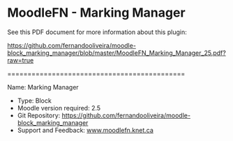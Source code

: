 MoodleFN - Marking Manager
============================================
See this PDF document for more information about this plugin:

https://github.com/fernandooliveira/moodle-block_marking_manager/blob/master/MoodleFN_Marking_Manager_25.pdf?raw=true

============================================

Name: Marking Manager
- Type: Block
- Moodle version required: 2.5
- Git Repository: https://github.com/fernandooliveira/moodle-block_marking_manager
- Support and Feedback: www.moodlefn.knet.ca 


